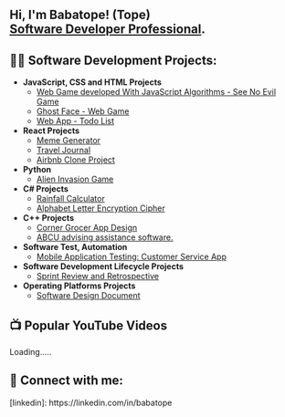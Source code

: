 <h2>Hi, I'm Babatope! (Tope) <br/><a href="https://github.com/babatopeayeni"></a><a href="https://www.linkedin.com/in/babatope-ayeni">Software Developer Professional</a>. </h2>

<h2>👨‍💻 Software Development Projects:</h2>

- <b>JavaScript, CSS and HTML Projects</b>
  - [Web Game developed With JavaScript Algorithms - See No Evil Game ](https://github.com/babatopeayeni/threemonkeysgame)
  - [Ghost Face - Web Game](https://github.com/babatopeayeni/ghostFaceGame)
  - [Web App - Todo List ](https://github.com/babatopeayeni/Todo-List-JavaScript-)
- <b>React Projects</b>
  - [Meme Generator](https://github.com/babatopeayeni/meme-app-generator/tree/main) <b><i></b></i>
  - [Travel Journal](https://github.com/babatopeayeni/my-travel-journal/tree/main)
  - [Airbnb Clone Project](https://github.com/babatopeayeni/airbnbClone/tree/main)
- <b>Python</b>
  - [Alien Invasion Game](https://github.com/babatopeayeni/alienInvasionPython/tree/main)
- <b>C# Projects</b>
  - [Rainfall Calculator ](https://github.com/babatopeayeni/rainFallCalculator/tree/main)
  - [Alphabet Letter Encryption Cipher](https://github.com/babatopeayeni/PlayfairCipher/tree/main)
- <b><c>C++ Projects</b>
  - [Corner Grocer App Design ](https://github.com/babatopeayeni/Corner-Grocer-App.git)
  - [ABCU advising assistance software. ](https://github.com/babatopeayeni/ABCU-advisingAssistanceSoftware.git)
- <b><c>Software Test, Automation</b>
  - [Mobile Application Testing: Customer Service App ](https://github.com/babatopeayeni/SoftwareTesting.git)
- <b><c>Software Development Lifecycle Projects</b>
  - [Sprint Review and Retrospective](https://github.com/babatopeayeni/SoftwareDevelopmentLifecycle.git)
- <b><c>Operating Platforms Projects</b>
  - [Software Design Document](https://github.com/babatopeayeni/OperatingPlatforms.git)





<h2>📺 Popular YouTube Videos</h2>
Loading.....

<h2> 🤳 Connect with me:</h2>
[linkedin]: https://linkedin.com/in/babatope

<!--
**babatopeayeni/babatopeayeni** is a ✨ _special_ ✨ repository because its `README.md` (this file) appears on your GitHub profile.

Here are some ideas to get you started:

- 🔭 I’m currently working on ...
- 🌱 I’m currently learning ...
- 👯 I’m looking to collaborate on ...
- 🤔 I’m looking for help with ...
- 💬 Ask me about ...
- 📫 How to reach me: ...
- 😄 Pronouns: ...
- ⚡ Fun fact: ...
-->
